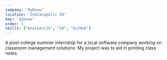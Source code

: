 ```yaml
---
company: 'DyKnow'
location: 'Indianapolis IN'
key: 'dyknow'
order: 1
skills: ["KnockoutJS", "C#", "GitHub"]
---
```

A post-college summer internship for a local software company working on classroom management solutions.  My project was to aid in printing class notes.
